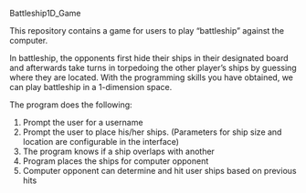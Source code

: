 Battleship1D_Game

This repository contains a game for users to play “battleship” against the computer. 

In battleship, the opponents first hide their ships in their designated board and afterwards take turns in 
torpedoing the other player’s ships by guessing where they are located. With the programming skills you 
have obtained, we can play battleship in a 1-dimension space.

The program does the following:
1. Prompt the user for a username
2. Prompt the user to place his/her ships. (Parameters for ship size and location are configurable in the interface)
3. The program knows if a ship overlaps with another
4. Program places the ships for computer opponent
5. Computer opponent can determine and hit user ships based on previous hits
